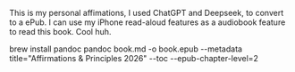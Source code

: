This is my personal affimations, I used ChatGPT and Deepseek, to convert to a ePub. I can use my iPhone read-aloud features as a audiobook feature to read this book. Cool huh.

brew install pandoc
pandoc book.md -o book.epub --metadata title="Affirmations & Principles 2026" --toc --epub-chapter-level=2
